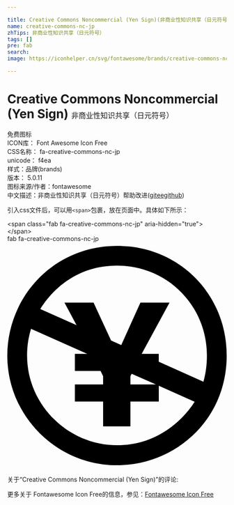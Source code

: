 ```yaml
---

title: Creative Commons Noncommercial (Yen Sign)(非商业性知识共享（日元符号）) ICON转svg、png下载
name: creative-commons-nc-jp
zhTips: 非商业性知识共享（日元符号）
tags: []
pre: fab
search: 
image: https://iconhelper.cn/svg/fontawesome/brands/creative-commons-nc-jp.svg

---
```


# Creative Commons Noncommercial (Yen Sign)  <small style="font-size: 60%;font-weight: 100">非商业性知识共享（日元符号）</small>


<div class="detail-page">
<p>
<span><span class="badge-success badge">免费图标</span> </span>
<br/>
<span>
ICON库：
<span class="badge-secondary badge">Font Awesome Icon Free</span> 
</span>
<br/>
<span>
CSS名称：
<span class="badge-secondary badge">fa-creative-commons-nc-jp</span> 
</span>
<br/>
<span>
unicode：
<span class="badge-secondary badge">f4ea</span> 
<copy-btn content='f4ea' btn-title=""></copy-btn>
<copy-btn :content='String.fromCodePoint(parseInt("f4ea", 16))' btn-title="复制U"></copy-btn>
</span><br/><span>样式：<span class="badge-light badge">品牌(brands)</span></span>
<br/>
<span>
版本：
<span class="badge-secondary badge">5.0.11</span> 
</span>
<br/>
<span>图标来源/作者：<span class="badge-light badge">fontawesome</span></span> 
<br/>
<span class="zh-detail">中文描述：<span class="badge-primary badge">非商业性知识共享（日元符号）</span><span class="help-link"><span>帮助改进</span>(<a href="https://gitee.com/liuwave/icon-helper/edit/master/json/fontawesome/brands/creative-commons-nc-jp.json" target="_blank" rel="noopener noreferrer">gitee</a><a href="https://github.com/liuwave/icon-helper/edit/master/json/fontawesome/brands/creative-commons-nc-jp.json" target="_blank" rel="noopener noreferrer">github</a></span>)</span><br/>
</p>
</div>
<div class="alert alert-dark">
  <i class="fab fa-creative-commons-nc-jp fa-xs"></i>
  <i class="fab fa-creative-commons-nc-jp fa-sm"></i>
  <i class="fab fa-creative-commons-nc-jp fa-lg"></i>
  <i class="fab fa-creative-commons-nc-jp fa-2x"></i>
  <i class="fab fa-creative-commons-nc-jp fa-3x"></i>
  <i class="fab fa-creative-commons-nc-jp fa-5x"></i>
  <i class="fab fa-creative-commons-nc-jp fa-7x"></i>
</div>
<div>
  <p>引入css文件后，可以用<code>&lt;span&gt;</code>包裹，放在页面中。具体如下所示：    
  </p>
  <div class="alert alert-primary" style="font-size: 14px">
    &lt;span class="fab fa-creative-commons-nc-jp" aria-hidden="true"&gt;&lt;/span&gt;
    <copy-btn content='<span class="fab fa-creative-commons-nc-jp" aria-hidden="true"></span>'></copy-btn>
  </div>
  <div class="alert alert-secondary">
    <i class="fab fa-creative-commons-nc-jp"
    style="font-size: 24px"
    aria-hidden="true"></i> fab fa-creative-commons-nc-jp
    <copy-btn content="fab fa-creative-commons-nc-jp" btn-title="复制图标名称"></copy-btn>
  </div>
</div>
<div id="svg" class="svg-wrap">
<svg xmlns="http://www.w3.org/2000/svg" viewBox="0 0 496 512"><path d="M247.7 8C103.6 8 0 124.8 0 256c0 136.4 111.8 248 247.7 248C377.9 504 496 403.2 496 256 496 117.2 388.5 8 247.7 8zm.6 450.7c-112 0-203.6-92.5-203.6-202.7 0-21.1 3-41.2 9-60.3l127 56.5h-27.9v38.6h58.1l5.7 11.8v18.7h-63.8V360h63.8v56h61.7v-56h64.2v-35.7l81 36.1c-1.5 2.2-57.1 98.3-175.2 98.3zm87.6-137.3h-57.6v-18.7l2.9-5.6 54.7 24.3zm6.5-51.4v-17.8h-38.6l63-116H301l-43.4 96-23-10.2-39.6-85.7h-65.8l27.3 51-81.9-36.5c27.8-44.1 82.6-98.1 173.7-98.1 112.8 0 203 90 203 203.4 0 21-2.7 40.6-7.9 59l-101-45.1z"/></svg>
</div>
<detail full-name='fa-creative-commons-nc-jp'></detail>
<div>
<p>关于“Creative Commons Noncommercial (Yen Sign)”的评论:</p>
</div>
<Vssue title="关于“Creative Commons Noncommercial (Yen Sign)”的评论" ></Vssue>    
<div><p>更多关于  Fontawesome Icon Free的信息，参见：<a target="_blank" href="https://iconhelper.cn/fontawesome.html">Fontawesome Icon Free</a>
</p></div>
